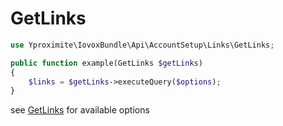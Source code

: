 # GetLinks

```php
use Yproximite\IovoxBundle\Api\AccountSetup\Links\GetLinks;

public function example(GetLinks $getLinks)
{
    $links = $getLinks->executeQuery($options); 
} 
```

see [GetLinks](../../src/Api/AccountSetup/Links/GetLinks.php) for available options

